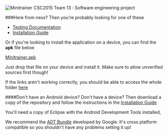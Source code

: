 ![Minitrainer](http://i.imgur.com/DpQEgaq.png)
CSC2015 Team 13 : Software engineering project

###Here from ness?
Then you're probably looking for one of these
  * [Testing Documentation](https://www.dropbox.com/sh/hav0hcgtedfuj29/jCPmztUFLL/installation-guide.pdf)
  * [Installation Guide](https://www.dropbox.com/sh/hav0hcgtedfuj29/roZxIRDpvT/Team%2013%20-%20Minitrainer%20Testing.pdf)

Or if you're looking to install the application on a device, you can find the **apk** file below

[Minitrainer.apk](https://github.com/CSC2015-Team13/Mini-Trainer/blob/master/App/tradefair_apk/minitrainer_tradefair.apk?raw=true)

Just drop that file on your device and install it. Make sure to allow unverified sources first though!

If the links aren't working correctly, you should be able to access the whole folder [here](https://www.dropbox.com/sh/hav0hcgtedfuj29/OVvcMdpQO_)

####Don't have an Android device?
Don't have a device? Then download a copy of the repository and follow the instructions in the [Installation Guide](https://www.dropbox.com/sh/hav0hcgtedfuj29/roZxIRDpvT/Team%2013%20-%20Minitrainer%20Testing.pdf)

You'll need a copy of Eclipse with the Android Development Tools installed,

We recommend the [ADT Bundle](http://developer.android.com/sdk/index.html) developed by Google. It's cross platform compatible so you shouldn't have any problems setting it up!
